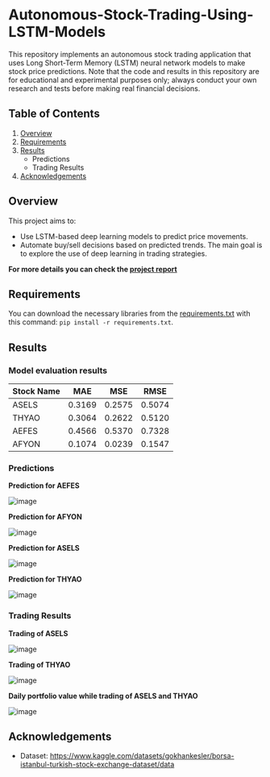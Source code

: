 # Autonomous-Stock-Trading-Using-LSTM-Models
This repository implements an autonomous stock trading application that uses Long Short-Term Memory (LSTM) neural network models to make stock price predictions. Note that the code and results in this repository are for educational and experimental purposes only; always conduct your own research and tests before making real financial decisions.
## Table of Contents
1. [Overview](https://github.com/BurakAhmet/Autonomous-Stock-Trading-Using-LSTM-Models/tree/main?tab=readme-ov-file#overview)
2. [Requirements](https://github.com/BurakAhmet/Autonomous-Stock-Trading-Using-LSTM-Models/tree/main?tab=readme-ov-file#requirements)
3. [Results](https://github.com/BurakAhmet/Autonomous-Stock-Trading-Using-LSTM-Models/tree/main?tab=readme-ov-file#results)
   - Predictions
   - Trading Results
5. [Acknowledgements](https://github.com/BurakAhmet/Autonomous-Stock-Trading-Using-LSTM-Models/tree/main?tab=readme-ov-file#acknowledgements)

## Overview
This project aims to:
* Use LSTM-based deep learning models to predict price movements.
* Automate buy/sell decisions based on predicted trends.
The main goal is to explore the use of deep learning in trading strategies.

**For more details you can check the [project report](https://github.com/BurakAhmet/Autonomous-Stock-Trading-Using-LSTM-Models/blob/main/Report.pdf)**

## Requirements
You can download the necessary libraries from the [requirements.txt](https://github.com/BurakAhmet/Autonomous-Stock-Trading-Using-LSTM-Models/blob/main/requirements.txt) with this command:
  ```pip install -r requirements.txt```.

  ## Results
### Model evaluation results
|  Stock Name | MAE  | MSE  | RMSE  |
|---|---|---|---|
|  ASELS |  0.3169 |  0.2575 |  0.5074 |   
| THYAO  |  0.3064 |  0.2622 |  0.5120 |   
| AEFES  | 0.4566  |  0.5370 |  0.7328 |  
|  AFYON | 0.1074  | 0.0239  |  0.1547 |   

### Predictions
**Prediction for AEFES**

![image](https://github.com/user-attachments/assets/2b17ebe8-d013-4069-b8be-9ae0fb4637ef)

**Prediction for AFYON**

![image](https://github.com/user-attachments/assets/9908f7df-1f8f-4852-89ea-51750ff913ba)

**Prediction for ASELS**

![image](https://github.com/user-attachments/assets/6337625e-8214-4c38-9b24-5a0b28ae8939)

**Prediction for THYAO**

![image](https://github.com/user-attachments/assets/1c7ba1b1-9166-4443-b653-d650d90f7ff3)


### Trading Results
**Trading of ASELS**

![image](https://github.com/user-attachments/assets/63f78393-4639-4098-acd8-e61f088868ea)

**Trading of THYAO**

![image](https://github.com/user-attachments/assets/e42a3036-9ea1-41b4-b7ee-c51306e0caea)

**Daily portfolio value while trading of ASELS and THYAO**

![image](https://github.com/user-attachments/assets/6ef69763-ccd8-4402-b76b-d3cb1af23c60)

## Acknowledgements
* Dataset: https://www.kaggle.com/datasets/gokhankesler/borsa-istanbul-turkish-stock-exchange-dataset/data




